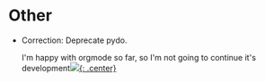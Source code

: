# Other

* Correction: Deprecate pydo.

    I'm happy with orgmode so far, so I'm not going to continue it's
    development[![](not-by-ai.svg){: .center}](https://notbyai.fyi)
